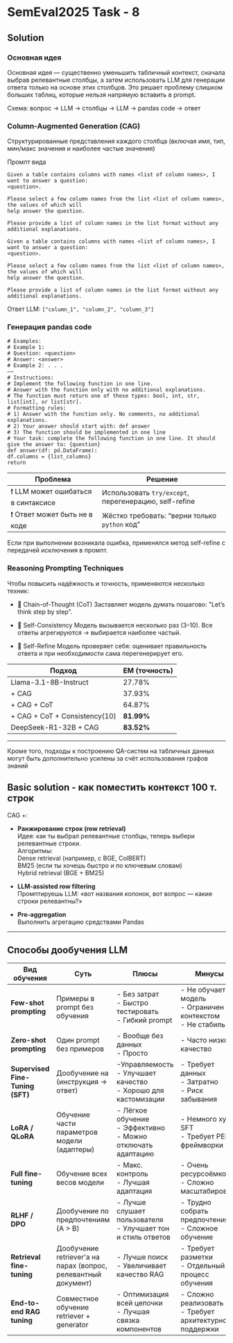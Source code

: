 # SemEval2025 Task - 8 

## Solution

### Основная идея

Основная идея — существенно уменьшить табличный контекст, сначала выбрав релевантные столбцы, а затем использовать LLM для генерации ответа только на основе этих столбцов. Это решает проблему слишком больших таблиц, которые нельзя напрямую вставить в prompt.

Схема: вопрос -> LLM -> столбцы -> LLM -> pandas code -> ответ

### Column-Augmented Generation (CAG)

Структурированные представления каждого столбца (включая имя, тип, мин/макс значения и наиболее частые значения)

Промпт вида
```
Given a table contains columns with names <list of column names>, I want to answer a question:
<question>.

Please select a few column names from the list <list of column names>, the values of which will
help answer the question.

Please provide a list of column names in the list format without any additional explanations.
```

```
Given a table contains columns with names <list of column names>, I want to answer a question:
<question>.

Please select a few column names from the list <list of column names>, the values of which will
help answer the question.

Please provide a list of column names in the list format without any additional explanations.
```

Ответ LLM: `["column_1", "column_2", "column_3"]`

### Генерация pandas code

```
# Examples:
# Example 1:
# Question: <question>
# Answer: <answer>
# Example 2: . . .
—–
# Instructions:
# Implement the following function in one line.
# Answer with the function only with no additional explanations.
# The function must return one of these types: bool, int, str, list[int], or list[str].
# Formatting rules:
# 1) Answer with the function only. No comments, no additional explanations.
# 2) Your answer should start with: def answer
# 3) The function should be implemented in one line
# Your task: complete the following function in one line. It should give the answer to: {question}
def answer(df: pd.DataFrame):
df.columns = {list_columns}
return
```

| Проблема                              | Решение                                               |
| ------------------------------------- | ----------------------------------------------------- |
| ❗ LLM может ошибаться в синтаксисе    | Использовать `try/except`, перегенерацию, self-refine |
| ❗ Ответ может быть не в коде          | Жёстко требовать: “верни только `python` код”         |

 Если при выполнении возникала ошибка, применялся метод self-refine с передачей исключения в промпт.

### Reasoning Prompting Techniques
Чтобы повысить надёжность и точность, применяются несколько техник:

- 📍 Chain-of-Thought (CoT)
Заставляет модель думать пошагово: "Let’s think step by step".

- 📍 Self-Consistency
Модель вызывается несколько раз (3–10).
 Все ответы агрегируются → выбирается наиболее частый.

- 📍 Self-Refine
Модель проверяет себя: оценивает правильность ответа и при необходимости сама перегенерирует его.

| Подход                        | EM (точность) |
| ----------------------------- | ------------- |
| Llama-3.1-8B-Instruct         | 27.78%        |
| + CAG                         | 37.93%        |
| + CAG + CoT                   | 64.87%        |
| + CAG + CoT + Consistency(10) | **81.99%**    |
| DeepSeek-R1-32B + CAG         | **83.52%**    |

---

Кроме того, подходы к построению QA-систем на табличных данных могут быть дополнительно усилены за счёт использования графов знаний

## Basic solution - как поместить контекст 100 т. строк

CAG +:

-  **Ранжирование строк (row retrieval)**  
Идея: как ты выбрал релевантные столбцы, теперь выбери   релевантные строки.   
Алгоритмы:  
Dense retrieval (например, с BGE, ColBERT)   
BM25 (если ты хочешь быстро и по ключевым словам)  
Hybrid retrieval (BGE + BM25)  

- **LLM-assisted row filtering**  
Промптируешь LLM: «вот названия колонок, вот вопрос — какие строки релевантны?»

- **Pre-aggregation**  
 Выполнить агрегацию средствами Pandas

---

## Способы дообучения LLM

| Вид обучения                         | Суть                                                                 | Плюсы                                                                 | Минусы                                                                 |
|-------------------------------------|----------------------------------------------------------------------|-----------------------------------------------------------------------|------------------------------------------------------------------------|
| **Few-shot prompting**              | Примеры в prompt без обучения                                        | - Без затрат<br>- Быстро тестировать<br>- Гибкий prompt               | - Не обучает модель<br>- Ограничен контекстом<br>- Не стабильно       |
| **Zero-shot prompting**             | Один prompt без примеров                                             | - Вообще без данных<br>- Просто                                        | - Часто низкое качество                                                |
| **Supervised Fine-Tuning (SFT)**    | Дообучение на (инструкция → ответ)                                   | -Управляемость<br>- Улучшает качество<br>- Хорошо для кастомизации   | - Требует данных<br>- Затратно<br>- Риск забывания                     |
| **LoRA / QLoRA**                    | Обучение части параметров модели (адаптеры)                          | - Лёгкое обучение<br>- Эффективно<br>- Можно отключать адаптацию      | - Немного хуже SFT<br>- Требует PEFT-фреймворки                        |
| **Full fine-tuning**                | Обучение всех весов модели                                           | - Макс. контроль<br>- Лучшая адаптация                               | - Очень ресурсоёмко<br>- Сложно масштабировать                         |
| **RLHF / DPO**                      | Дообучение по предпочтениям (A > B)                                  | - Лучше слушает пользователя<br>- Улучшает тон и стиль ответов        | - Трудно собрать предпочтения<br>- Сложное обучение                    |
| **Retrieval fine-tuning**           | Дообучение retriever'а на парах (вопрос, релевантный документ)       | - Лучше поиск<br>- Увеличивает качество RAG                           | - Требует разметки<br>- Отдельный процесс обучения                     |
| **End-to-end RAG tuning**           | Совместное обучение retriever + generator                            | - Оптимизация всей цепочки<br>- Лучшая связка компонентов             | - Сложно реализовать<br>- Требует архитектурной поддержки              |
